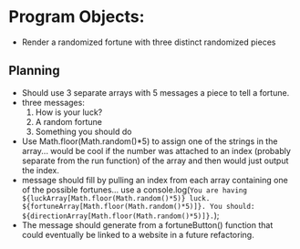 # Program Objects: 
- Render a randomized fortune with three distinct randomized pieces 

## Planning 

- Should use 3 separate arrays with 5 messages a piece to tell a fortune. 
- three messages:
  1. How is your luck? 
  2. A random fortune
  3. Something you should do
- Use Math.floor(Math.random()*5) to assign one of the strings in the array... would be cool if the number was attached to an index (probably separate from the run function) of the array and then would just output the index.
- message should fill by pulling an index from each array containing one of the possible fortunes... use a console.log(`You are having ${luckArray[Math.floor(Math.random()*5)} luck. ${fortuneArray[Math.floor(Math.random()*5)]}. You should: ${directionArray[Math.floor(Math.random()*5)]}.`); 
- The message should generate from a fortuneButton() function that could eventually be linked to a website in a future refactoring. 